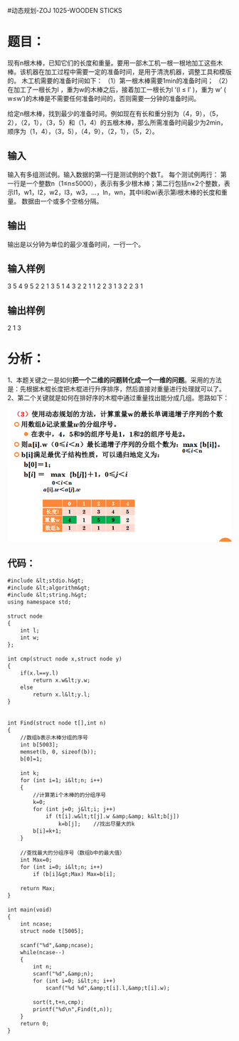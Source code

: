 #动态规划-ZOJ 1025-WOODEN STICKS
# 题目：

现有n根木棒，已知它们的长度和重量。要用一部木工机一根一根地加工这些木棒。该机器在加工过程中需要一定的准备时间，是用于清洗机器，调整工具和模版的。 木工机需要的准备时间如下： （1）第一根木棒需要1min的准备时间； （2）在加工了一根长为l ，重为w的木棒之后，接着加工一根长为l ‘(l ≤ l’ )，重为 w’ ( w≤w’)的木棒是不需要任何准备时间的，否则需要一分钟的准备时间。

给定n根木棒，找到最少的准备时间。例如现在有长和重分别为（4，9），（5，2），（2，1），（3，5）和（1，4）的五根木棒，那么所需准备时间最少为2min，顺序为（1，4），（3，5），（4，9），（2，1），（5，2）。

## 输入

输入有多组测试例。输入数据的第一行是测试例的个数T。 每个测试例两行： 第一行是一个整数n（1≤n≤5000），表示有多少根木棒；第二行包括n×2个整数，表示l1，w1，l2，w2，l3，w3，…，ln，wn，其中li和wi表示第i根木棒的长度和重量。 数据由一个或多个空格分隔。

## 输出

输出是以分钟为单位的最少准备时间，一行一个。

## 输入样例

3 5 4 9 5 2 2 1 3 5 1 4 3 2 2 1 1 2 2 3 1 3 2 2 3 1

## 输出样例

2 1 3

# 分析：

1、本题关键之一是如何**把一个二维的问题转化成一个一维的问题**。采用的方法是：先根据木棍长度把木棍进行升序排序，然后直接对重量进行处理就可以了。 2、第二个关键就是如何在排好序的木棍中通过重量找出能分成几组。思路如下： <img src="https://raw.githubusercontent.com/Double2hao/xujiajia_blog/main/img/1850.png" alt="这里写图片描述">

## 代码：

```
#include &lt;stdio.h&gt;
#include &lt;algorithm&gt;
#include &lt;string.h&gt;
using namespace std;

struct node
{
    int l;
    int w;
};

int cmp(struct node x,struct node y)
{
    if(x.l==y.l)
        return x.w&lt;y.w;
    else
        return x.l&lt;y.l;
}


int Find(struct node t[],int n)
{
    //数组b表示木棒分组的序号
    int b[5003];
    memset(b, 0, sizeof(b));
    b[0]=1;

    int k;
    for (int i=1; i&lt;n; i++)
    {
        //计算第i个木棒的的分组序号
        k=0;
        for (int j=0; j&lt;i; j++)
            if (t[i].w&lt;t[j].w &amp;&amp; k&lt;b[j])
                k=b[j];    //找出尽量大的k
        b[i]=k+1;
    }

    //查找最大的分组序号（数组b中的最大值）
    int Max=0;
    for (int i=0; i&lt;n; i++)
        if (b[i]&gt;Max) Max=b[i];
        
    return Max;
}

int main(void)
{
    int ncase;
    struct node t[5005];

    scanf("%d",&amp;ncase);
    while(ncase--)
    {
        int n;
        scanf("%d",&amp;n);
        for (int i=0; i&lt;n; i++)
            scanf("%d %d",&amp;t[i].l,&amp;t[i].w);

        sort(t,t+n,cmp);
        printf("%d\n",Find(t,n));
    }
    return 0;
}


```